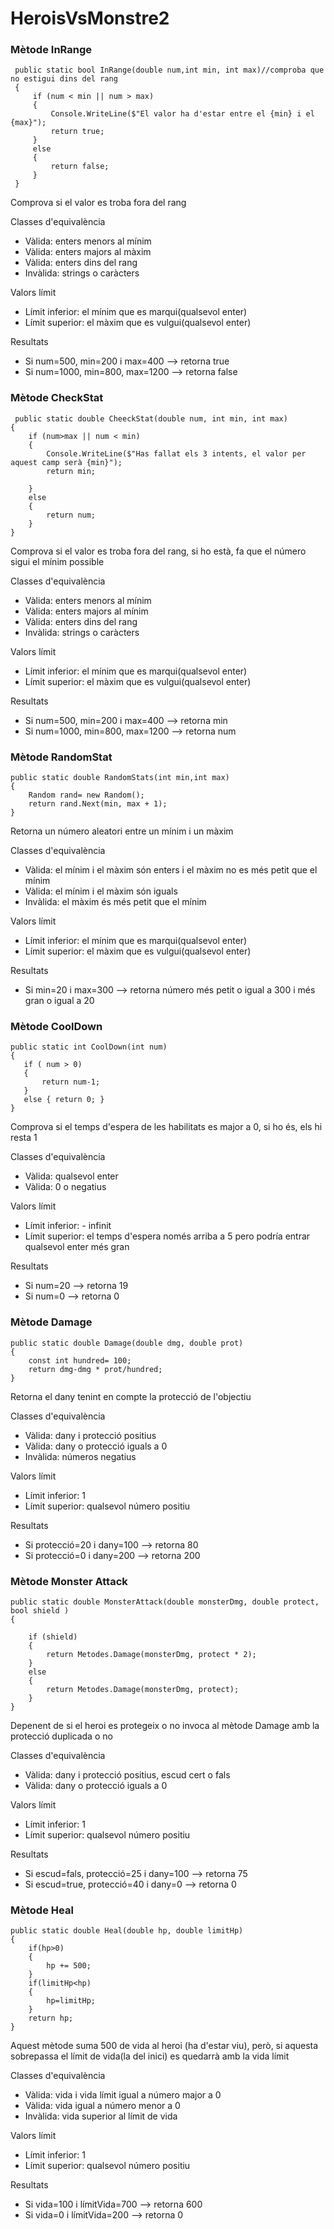 # HeroisVsMonstre2
### Mètode InRange 
~~~
 public static bool InRange(double num,int min, int max)//comproba que no estigui dins del rang
 {
     if (num < min || num > max)
     {
         Console.WriteLine($"El valor ha d'estar entre el {min} i el {max}");
         return true;
     }
     else
     {
         return false;
     }
 }

~~~
Comprova si el valor es troba fora del rang


Classes d'equivalència
* Vàlida: enters menors al mínim
* Vàlida: enters majors al màxim
* Vàlida: enters dins del rang
* Invàlida: strings o caràcters

Valors límit
* Límit inferior: el mínim que es marqui(qualsevol enter)
* Límit superior: el màxim que es vulgui(qualsevol enter)

Resultats
* Si num=500, min=200 i max=400 --> retorna true
* Si num=1000, min=800, max=1200 --> retorna false

### Mètode CheckStat
~~~
 public static double CheeckStat(double num, int min, int max)
{
    if (num>max || num < min)
    {
        Console.WriteLine($"Has fallat els 3 intents, el valor per aquest camp serà {min}");
        return min;

    }
    else
    {
        return num;
    }
}

~~~
Comprova si el valor es troba fora del rang, si ho està, fa que el número sigui el mínim possible


Classes d'equivalència
* Vàlida: enters menors al mínim
* Vàlida: enters majors al mínim
* Vàlida: enters dins del rang
* Invàlida: strings o caràcters
  
Valors límit
* Límit inferior: el mínim que es marqui(qualsevol enter)
* Límit superior: el màxim que es vulgui(qualsevol enter)

Resultats
* Si num=500, min=200 i max=400 --> retorna min
* Si num=1000, min=800, max=1200 --> retorna num

### Mètode RandomStat
~~~
public static double RandomStats(int min,int max)
{
    Random rand= new Random();
    return rand.Next(min, max + 1);
}

~~~
Retorna un número aleatori entre un mínim i un màxim


Classes d'equivalència
* Vàlida: el mínim i el màxim són enters i el màxim no es més petit que el mínim
* Vàlida: el mínim i el màxim són iguals
* Invàlida: el màxim és més petit que el mínim
  
Valors límit
* Límit inferior: el mínim que es marqui(qualsevol enter)
* Límit superior: el màxim que es vulgui(qualsevol enter)

Resultats
* Si min=20 i max=300 --> retorna número més petit o igual a 300 i més gran o igual a 20

### Mètode CoolDown
~~~
public static int CoolDown(int num)
{
   if ( num > 0)
   {
       return num-1;
   }
   else { return 0; }
}

~~~
Comprova si el temps d'espera de les habilitats es major a 0, si ho és, els hi resta 1


Classes d'equivalència
* Vàlida: qualsevol enter
* Vàlida: 0 o negatius
  
Valors límit
* Límit inferior: - infinit
* Límit superior: el temps d'espera només arriba a 5 pero podría entrar qualsevol enter més gran

Resultats
* Si num=20 --> retorna 19
* Si num=0 --> retorna 0

### Mètode Damage
~~~
public static double Damage(double dmg, double prot)
{
    const int hundred= 100;
    return dmg-dmg * prot/hundred;
}

~~~
Retorna el dany tenint en compte la protecció de l'objectiu


Classes d'equivalència
* Vàlida: dany i protecció positius
* Vàlida: dany o protecció iguals a 0
* Invàlida: números negatius
  
Valors límit
* Límit inferior: 1
* Límit superior: qualsevol número positiu

Resultats
* Si protecció=20 i dany=100 --> retorna 80
* Si protecció=0 i dany=200 --> retorna 200

### Mètode Monster Attack
~~~
public static double MonsterAttack(double monsterDmg, double protect, bool shield )
{

    if (shield)
    {          
        return Metodes.Damage(monsterDmg, protect * 2);
    }
    else
    {
        return Metodes.Damage(monsterDmg, protect);
    }
}

~~~
Depenent de si el heroi es protegeix o no invoca al mètode Damage amb la protecció duplicada o no


Classes d'equivalència
* Vàlida: dany i protecció positius, escud cert o fals
* Vàlida: dany o protecció iguals a 0 
  
Valors límit
* Límit inferior: 1
* Límit superior: qualsevol número positiu

Resultats
* Si escud=fals, protecció=25 i dany=100 --> retorna 75
* Si escud=true, protecció=40 i dany=0 --> retorna 0

### Mètode Heal
~~~
public static double Heal(double hp, double limitHp)
{
    if(hp>0)
    {
        hp += 500;
    }
    if(limitHp<hp)
    {
        hp=limitHp;
    }
    return hp;
}

~~~
Aquest mètode suma 500 de vida al heroi (ha d'estar viu), però, si aquesta sobrepassa el límit de vida(la del inici) es quedarrà amb la vida límit


Classes d'equivalència
* Vàlida: vida i vida límit igual a número major a 0
* Vàlida: vida igual a número menor a 0
* Invàlida: vida superior al límit de vida
  
Valors límit
* Límit inferior: 1
* Límit superior: qualsevol número positiu

Resultats
* Si vida=100 i límitVida=700 --> retorna 600
* Si vida=0 i límitVida=200 --> retorna 0

